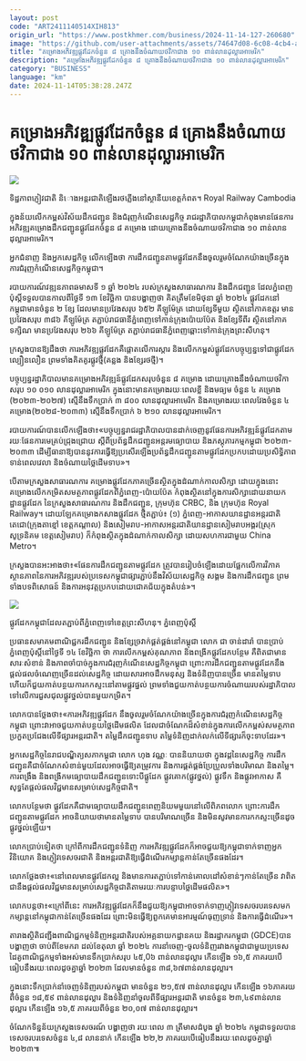 ```yaml
---
layout: post
code: "ART2411140514XIH813"
origin_url: "https://www.postkhmer.com/business/2024-11-14-127-260680"
image: "https://github.com/user-attachments/assets/74647d08-6c08-4cb4-a9f8-ba3275ffa9bd"
title: "គម្រោង​អភិវឌ្ឍ​​ផ្លូវដែក​ចំនួន ៨ ​គ្រោង​នឹង​ចំណាយ​ថវិកា​ជាង ១០ ពាន់​លាន​ដុល្លារ​អាមេរិក"
description: "​​គម្រោង​អភិវឌ្ឍ​​ផ្លូវដែក​ចំនួន ៨ ​គ្រោង​នឹង​ចំណាយ​ថវិកា​ជាង ១០ ពាន់​លាន​ដុល្លារ​អាមេរិក​"
category: "BUSINESS"
language: "km"
date: 2024-11-14T05:38:28.247Z
---
```


# គម្រោង​អភិវឌ្ឍ​​ផ្លូវដែក​ចំនួន ៨ ​គ្រោង​នឹង​ចំណាយ​ថវិកា​ជាង ១០ ពាន់​លាន​ដុល្លារ​អាមេរិក

![](https://github.com/user-attachments/assets/709a51df-ea60-4504-ba60-5992b7cc344c)

ទិដ្ឋភាព​ភ្ញៀវជាតិ និោង​អន្តរជាតិ​ឡើង​រថភ្លើង​នៅ​ស្ថានីយខេត្ត​កំពត។ Royal Railway Cambodia

ក្នុង​ន័យ​លើក​កម្ពស់​វិស័យ​ដឹក​ជញ្ជូន និង​ជំរុញ​កំណើន​សេដ្ឋកិច្ច រាជ​រដ្ឋាភិបាល​កម្ពុជា​កំពុង​មាន​ផែនការ​អភិវឌ្ឍ​គម្រោង​ដឹក​ជញ្ជូន​ផ្លូវដែក​ចំនួន ៨ គម្រោង ដោយ​គ្រោង​នឹង​ចំណាយ​ថវិកា​ជាង ១០ ពាន់​លាន​ដុល្លារ​អាមេរិក។

​អ្នក​ជំនាញ និង​អ្នក​សេដ្ឋកិច្ច​ លើក​ឡើង​ថា ការ​ដឹក​ជញ្ជូន​តាម​ផ្លូវ​ដែក​នឹង​ចូល​រួម​ចំណែក​យ៉ាង​ច្រើន​ក្នុង​ការ​ជំរុញ​កំណើន​សេដ្ឋកិច្ច​កម្ពុជា។

របាយការណ៍​វឌ្ឍនភាព​ឆមាស​ទី ១ ឆ្នាំ ២០២៤ របស់​ក្រសួង​សាធារណការ និង​ដឹក​ជញ្ជូន ដែល​ភ្នំពេញប៉ុស្តិ៍​ទទួល​បាន​កាល​ពី​ថ្ងៃទី ១៣ ខែ​វិច្ឆិកា បាន​បង្ហាញ​ថា គិត​ត្រឹម​ខែ​មិថុនា ឆ្នាំ ២០២៤ ផ្លូវ​ដែក​នៅ​កម្ពុជា​មាន​ចំនួន ២ ខ្សែ ដែល​មាន​ប្រវែង​សរុប ៦៥២ គីឡូម៉ែត្រ ដោយ​ខ្សែទី​មួយ ស្ថិត​នៅ​ភាគ​ឧត្តរ មាន​ប្រវែង​សរុប ៣៨៦ គីឡូម៉ែត្រ តភ្ជាប់​រាជធានី​ភ្នំពេញ​ទៅ​កាន់​ក្រុង​ប៉ោយប៉ែត និង​ខ្សែទីពីរ ស្ថិត​នៅ​ភាគ​ទក្សិណ មាន​ប្រវែង​សរុប ២៦៦ គីឡូម៉ែត្រ តភ្ជាប់​រាជធានី​ភ្នំពេញ​ឆ្ពោះ​ទៅ​កាន់​ក្រុង​ព្រះសីហនុ។

ក្រសួង​បាន​ឱ្យ​ដឹង​ថា ការ​អភិវឌ្ឍ​ផ្លូវដែក​គឺ​ផ្តោត​លើ​ការ​ស្តារ និង​លើក​កម្ពស់​ផ្លូវ​ដែក​បច្ចុប្បន្ន​ទៅ​ជា​ផ្លូវដែក​ល្បឿន​លឿន ព្រម​ទាំង​គិតគូរ​ផ្លូវថ្មី​(គន្លង និង​ខ្សែរថថ្មី)។

បច្ចុប្បន្ន​រដ្ឋាភិបាល​មាន​គម្រោង​អភិវឌ្ឍន៍​ផ្លូវដែក​សរុប​ចំនួន ៨ គម្រោង ដោយ​គ្រោង​នឹង​ចំណាយ​ថវិកា​សរុប ១០ ០១០ លាន​ដុល្លារ​អាមេរិក ក្នុង​នោះ​មាន​គម្រោង​រយៈពេល​ខ្លី និង​មធ្យម ចំនួន ៤ គម្រោង​(២០២៣-​២០២៧) ស្មើ​នឹង​ទឹក​ប្រាក់ ៣ ៨០០ លាន​ដុល្លារ​អាមេរិក និង​គម្រោង​រយៈពេល​វែង​ចំនួន ៤ គម្រោង​(២០២៨-២០៣៣) ស្មើ​នឹង​ទឹក​ប្រាក់ ៦ ២១០ លាន​ដុល្លារ​អាមេរិក។

របាយការណ៍​បាន​លើក​ឡើង​ថា៖​«បច្ចុប្បន្ន​រាជរដ្ឋាភិបាល​បាន​ដាក់​ចេញ​នូវ​ផែនការ​អភិវឌ្ឍន៍​ផ្លូវដែក​តាម​រយៈ​ផែនការ​មេ​គ្រប់​ជ្រុងជ្រោយ ស្តីពី​ប្រព័ន្ធ​ដឹក​ជញ្ជូន​អន្តរ​មធ្យោបាយ និង​ភស្តុភារកម្ម​កម្ពុជា ២០២៣-​២០៣៣ ដើម្បី​ធានា​ឱ្យ​បាន​នូវ​ការ​ធ្វើ​ឱ្យ​ប្រសើរ​ឡើង​ប្រព័ន្ធ​ដឹកជញ្ជូន​តាម​ផ្លូវដែក​ប្រកប​ដោយ​ប្រសិទ្ធិភាព ទាន់​ពេលវេលា និង​ចំណាយ​ថ្លៃ​ដើមទាប»។

បើ​តាម​ក្រសួង​សាធារណការ គម្រោង​ផ្លូវ​ដែក​ភាគ​ច្រើន​ស្ថិត​ក្នុង​ដំណាក់​កាល​សិក្សា ដោយ​ក្នុង​នោះ គម្រោង​លើក​កម្រិត​សមត្ថភាព​ផ្លូវដែក​ពី​ភ្នំពេញ-​ប៉ោយប៉ែត កំពុង​ស្ថិត​នៅ​ក្នុង​ការ​សិក្សា​ដោយ​នាយកដ្ឋាន​ផ្លូវដែក នៃក្រសួង​សាធារណការ និង​ដឹកជញ្ជូន, ក្រុមហ៊ុន CRBC, និង ក្រុមហ៊ុន Royal Railway។ ដោយ​ឡែក​គម្រោងកសាង​ផ្លូវ​ដែក ថ្មី​តភ្ជាប់៖ (១) ភ្នំពេញ-​អាកាសយានដ្ឋាន​អន្តរជាតិ​តេជោ​(ក្រុង​តាខ្មៅ ខេត្តកណ្តាល) និងសៀមរាប-​អាកាស​អន្តរជាតិយានដ្ឋាន​សៀមរាបអង្គរ​(ស្រុកសូទ្រនិគម ខេត្តសៀមរាប) ក៏​កំពុង​ស្ថិត​ក្នុង​ដំណាក់កាល​សិក្សា ដោយ​សហការ​ជាមួយ China Metro។

ក្រសួង​បាន​អះអាង​ថា៖​«​ផែនការ​ដឹក​ជញ្ជូន​តាម​ផ្លូវដែក ត្រូវ​បាន​រៀបចំ​ឡើង​ដោយ​ផ្អែក​លើ​ការ​វិភាគ​ស្ថានភាព​នៃ​ការ​អភិវឌ្ឍ​របស់​ប្រទេស​កម្ពុជា​ផ្សារភ្ជាប់​នឹង​វិស័យ​សេដ្ឋកិច្ច សង្គម និង​ការ​ដឹកជញ្ជូន ព្រម​ទាំង​បទ​ពិសោធន៍ និង​ការ​អនុវត្ត​ប្រកប​ដោយ​ជោគជ័យ​ក្នុង​តំបន់»។

![](https://github.com/user-attachments/assets/2e13e64f-3dca-4915-8778-4b9d667a78bb)

ផ្លូវ​ដែក​កម្ពុជា​ដែល​តភ្ជាប់​ពី​ភ្នំពេញ​ទៅ​ខេត្ត​ព្រះសីហនុ​​។ ភ្នំពេញប៉ុស្តិ៍

ប្រធាន​សមាគម​ពាណិជ្ជករ​ដឹក​ជញ្ជូន និង​ខ្សែ​ច្រវាក់​ផ្គត់ផ្គង់​នៅ​កម្ពុជា លោក ជា ចាន់ដារ៉ា បាន​ប្រាប់​ភ្នំពេញ​ប៉ុស្តិ៍​នៅ​ថ្ងៃទី ១៤ ខែវិច្ឆិកា ថា ការ​លើក​កម្ពស់​គុណភាព និង​ពង្រីក​ផ្លូវ​ដែក​បន្ថែម គឺ​ពិត​ជា​មានសារៈ​សំខាន់ និង​ភាព​ចាំបាច់​ក្នុង​ការ​ជំរុញ​កំណើន​សេដ្ឋកិច្ច​កម្ពុជា ព្រោះ​ការ​ដឹក​ជញ្ជូន​តាម​ផ្លូវ​ដែក​នឹង​ផ្តល់​ផល​ចំណេញ​ច្រើន​ដល់​សេដ្ឋកិច្ច ដោយសារ​អាច​ដឹក​មនុស្ស និង​ទំនិញ​បាន​ច្រើន ​មាន​តម្លៃ​ទាប ហើយ​ក៏​ជួយ​កាត់​បន្ថយ​ការ​កកស្ទះ​នៅ​តាម​ផ្លូវផ្នល់ ព្រម​ទាំង​ជួយ​កាត់​បន្ថយ​ការ​ចំណាយ​របស់​រដ្ឋាភិបាល​ទៅ​លើ​ការ​ជួសជុល​ផ្លូវថ្នល់​បាន​មួយ​កម្រិត។

លោក​បាន​ថ្លែង​ថា៖​«​ការ​អភិវឌ្ឍ​ផ្លូវដែក នឹង​ចូល​រួម​ចំណែក​យ៉ាង​ច្រើន​ក្នុង​ការ​ជំរុញ​កំណើន​សេដ្ឋកិច្ច​កម្ពុជា ព្រោះ​វា​អាច​ជួយ​កាត់​បន្ថយ​ថ្លៃដើម​ផលិត ដែល​ជា​ចំណែក​ដ៏​សំខាន់​ក្នុង​ការ​លើក​កម្ពស់​សមត្ថភាព​ប្រកួតប្រជែង​លើ​ទីផ្សារ​អន្តរ​ជាតិ។ តម្លៃ​ដឹក​ជញ្ជូន​ទាប តម្លៃ​ទំនិញ​ដាក់​លក់​លើ​ទីផ្សារ​ក៏​ចុះ​ទាបដែរ»។

អ្នក​សេដ្ឋកិច្ច​នៃ​រាជបណ្ឌិត្យ​សភា​កម្ពុជា លោក ហុង វណ្ណៈ បាន​និយាយ​ថា ក្នុង​វដ្ត​នៃ​សេដ្ឋកិច្ច ការ​ដឹកជញ្ជូន​គឺ​ជា​ចំណែក​សំខាន់​មួយ​ដែល​អាច​ធ្វើ​ឱ្យ​តម្រូវការ និង​ការ​ផ្គត់​ផ្គង់​ប្រែប្រួល​ទាំង​បរិមាណ និង​តម្លៃ។ ការ​ពង្រឹង និង​ពង្រីក​មធ្យោបាយ​ដឹក​ជញ្ជូន​ទោះ​បី​ផ្លូដែក ផ្លូវគោក​(ផ្លូវថ្នល់) ផ្លូវទឹក និង​ផ្លូវ​អាកាស គឺ​សុទ្ធតែ​ផ្តល់​ផល​វិជ្ជមាន​សម្រាប់​សេដ្ឋកិច្ច​ជាតិ។

លោក​បន្ថែម​ថា ផ្លូវ​ដែក​គឺ​ជា​មធ្យោបាយ​ដឹក​ជញ្ជូន​ពេញ​និយម​មួយ​នៅ​លើ​ពិភពលោក ព្រោះ​ការ​ដឹក​ជញ្ជូន​តាម​ផ្លូវដែក អាច​និយាយ​ថា​មាន​តម្លៃ​ទាប បាន​បរិមាណ​ច្រើន និង​មិនសូវ​មាន​ការ​កកស្ទះ​ច្រើន​ដូច​ផ្លូវ​ថ្នល់​ឡើយ។

លោក​ប្រាប់​ទៀត​ថា ក្រៅ​ពី​ការ​ដឹក​ជញ្ជូន​ទំនិញ ការ​អភិវឌ្ឍ​ផ្លូវដែក​ក៏​អាច​ជួយឱ្យ​កម្ពុជា​ទាក់​ទាញ​អ្នក​វិនិយោគ និង​ភ្ញៀវ​ទេសចរ​ជាតិ និង​អន្តរ​ជាតិ​ឱ្យ​ធ្វើ​ដំណើរ​កម្សាន្ត​កាន់​តែ​ច្រើន​ផងដែរ។

លោក​ថ្លែង​ថា៖​«នៅ​ពេល​មាន​ផ្លូវដែក​ល្អ និង​មាន​ការ​តភ្ជាប់​ទៅ​កាន់​គោលដៅ​សំខាន់ៗ​កាន់តែ​ច្រើន វា​ពិត​ជា​នឹង​ផ្តល់​ផល​វិជ្ជមាន​សម្រាប់​សេដ្ឋកិច្ច​ជាតិ​តាម​រយៈ​ការ​បន្ទាប​ថ្លៃដើម​ផលិត​»។ 

លោក​បន្ត​ថា៖​«​ក្រៅ​ពី​នេះ ការ​អភិវឌ្ឍ​ផ្លូវដែក​ក៏​នឹង​ជួយ​ឱ្យ​កម្ពុជា​អាច​ទាក់​ទាញ​ភ្ញៀវ​ទេសចរ​បរទេស​មក​កម្សាន្ត​នៅ​កម្ពុជា​កាន់​តែ​ច្រើន​ផងដែរ ព្រោះ​មិន​ធ្វើ​ឱ្យ​ពួក​គេ​មាន​អារម្មណ៍​ធុញទ្រាន់ និង​ការ​ធ្វើ​ដំណើរ»។

តារាង​ស្ថិតិ​ជញ្ជីង​ពាណិជ្ជកម្ម​ទំនិញ​អន្តរជាតិ​របស់​អគ្គ​នាយក​ដ្ឋាន​គយ និង​រដ្ឋាករ​កម្ពុជា (GDCE)​ បាន​បង្ហាញ​ថា ចាប់​ពី​ខែ​មករា ដល់​ខែ​តុលា ឆ្នាំ​ ២០២៤ ការ​នាំចេញ​-​ចូល​ទំនិញ​រវាង​កម្ពុជា​ជាមួយ​​ប្រទេស​ដៃគូ​ពាណិជ្ជកម្ម​ទាំង​អស់​មាន​ទឹក​ប្រាក់​សរុប ៤៥,0៦ ពាន់​លាន​ដុល្លារ កើន​ឡើង ១៦,៥​ ភាគរយ​បើ​ធៀប​នឹង​រយៈពេល​ដូចគ្នា​ឆ្នាំ​ ២០២៣ ដែល​មាន​ចំនួន ៣៨,៦៧​ ពាន់​លាន​ដុល្លារ។

​ក្នុង​នោះ​ទឹក​ប្រាក់​នាំ​ចេញ​ទំនិញ​របស់​កម្ពុជា មាន​ចំនួន​ ២១,៥៧​ ពាន់​លាន​ដុល្លារ កើន​ឡើង ១៦ ​ភាគរយ​ពី​ចំនួន​ ១៨,៥៩​ ពាន់​លាន​ដុល្លារ និង​ទំនិញ​នាំចូល​ពី​ទីផ្សារ​អន្តរជាតិ ​មាន​ចំនួន​ ២៣,៤៩ ​ពាន់​លាន​ដុល្លារ កើន​ឡើង ១៦,៥ ​ភាគរយ​ពី​ចំនួន​ ២០,០៧ ពាន់​លាន​ដុល្លារ​។

ចំណែក​ទិន្នន័យ​ក្រសួង​ទេសចរណ៍ បង្ហាញ​ថា រយៈពេល ៣ ត្រីមាស​ដំបូង​ ឆ្នាំ ២០២៤ កម្ពុជា​ទទួល​បាន​ទេសចរ​បរទេស​ចំនួន ៤,៨ លាននាក់ កើន​ឡើង ២២,២ ភាគរយ​បើ​ធៀប​នឹង​រយៈពេល​ដូចគ្នា​ឆ្នាំ ២០២៣៕